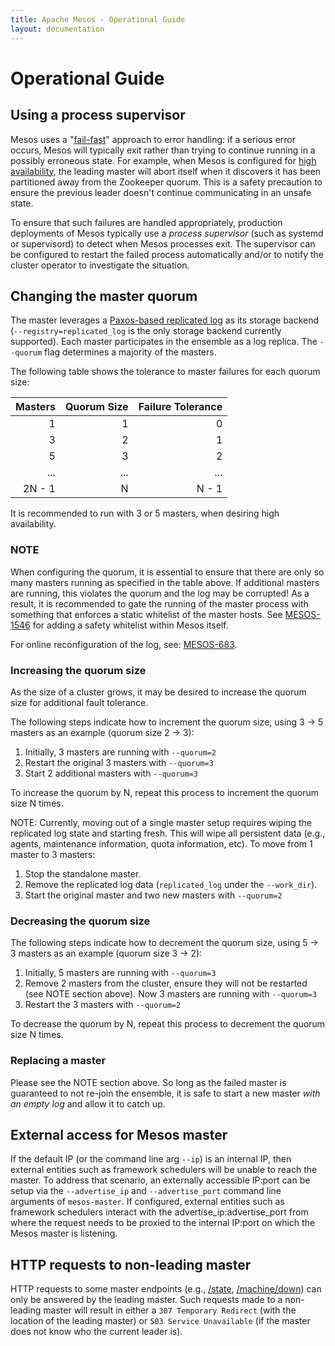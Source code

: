 ```yaml
---
title: Apache Mesos - Operational Guide
layout: documentation
---
```


# Operational Guide

## Using a process supervisor
Mesos uses a "[fail-fast](https://en.wikipedia.org/wiki/Fail-fast)" approach to error handling: if a serious error occurs, Mesos will typically exit rather than trying to continue running in a possibly erroneous state. For example, when Mesos is configured for [high availability](high-availability.md), the leading master will abort itself when it discovers it has been partitioned away from the Zookeeper quorum. This is a safety precaution to ensure the previous leader doesn't continue communicating in an unsafe state.

To ensure that such failures are handled appropriately, production deployments of Mesos typically use a _process supervisor_ (such as systemd or supervisord) to detect when Mesos processes exit. The supervisor can be configured to restart the failed process automatically and/or to notify the cluster operator to investigate the situation.

## Changing the master quorum
The master leverages a [Paxos-based replicated log](replicated-log-internals.md) as its storage backend (`--registry=replicated_log` is the only storage backend currently supported). Each master participates in the ensemble as a log replica. The `--quorum` flag determines a majority of the masters.

The following table shows the tolerance to master failures for each quorum size:

| Masters  | Quorum Size | Failure Tolerance |
| -------: | ----------: | ----------------: |
|        1 |           1 |                 0 |
|        3 |           2 |                 1 |
|        5 |           3 |                 2 |
|      ... |         ... |               ... |
|   2N - 1 |           N |             N - 1 |

It is recommended to run with 3 or 5 masters, when desiring high availability.

### NOTE
When configuring the quorum, it is essential to ensure that there are only so many masters running as specified in the table above. If additional masters are running, this violates the quorum and the log may be corrupted! As a result, it is recommended to gate the running of the master process with something that enforces a static whitelist of the master hosts. See [MESOS-1546](https://issues.apache.org/jira/browse/MESOS-1546) for adding a safety whitelist within Mesos itself.

For online reconfiguration of the log, see: [MESOS-683](https://issues.apache.org/jira/browse/MESOS-683).

### Increasing the quorum size
As the size of a cluster grows, it may be desired to increase the quorum size for additional fault tolerance.

The following steps indicate how to increment the quorum size, using 3 -> 5 masters as an example (quorum size 2 -> 3):

1. Initially, 3 masters are running with `--quorum=2`
2. Restart the original 3 masters with `--quorum=3`
3. Start 2 additional masters with `--quorum=3`

To increase the quorum by N, repeat this process to increment the quorum size N times.

NOTE: Currently, moving out of a single master setup requires wiping the replicated log
state and starting fresh. This will wipe all persistent data (e.g., agents, maintenance
information, quota information, etc). To move from 1 master to 3 masters:

1. Stop the standalone master.
2. Remove the replicated log data (`replicated_log` under the `--work_dir`).
3. Start the original master and two new masters with `--quorum=2`

### Decreasing the quorum size

The following steps indicate how to decrement the quorum size, using 5 -> 3 masters as an example (quorum size 3 -> 2):

1. Initially, 5 masters are running with `--quorum=3`
2. Remove 2 masters from the cluster, ensure they will not be restarted (see NOTE section above). Now 3 masters are running with `--quorum=3`
3. Restart the 3 masters with `--quorum=2`

To decrease the quorum by N, repeat this process to decrement the quorum size N times.

### Replacing a master
Please see the NOTE section above. So long as the failed master is guaranteed to not re-join the ensemble, it is safe to start a new master _with an empty log_ and allow it to catch up.

## External access for Mesos master
If the default IP (or the command line arg `--ip`) is an internal IP, then external entities such as framework schedulers will be unable to reach the master. To address that scenario, an externally accessible IP:port can be setup via the `--advertise_ip` and `--advertise_port` command line arguments of `mesos-master`. If configured, external entities such as framework schedulers interact with the advertise_ip:advertise_port from where the request needs to be proxied to the internal IP:port on which the Mesos master is listening.

## HTTP requests to non-leading master
HTTP requests to some master endpoints (e.g., [/state](endpoints/master/state.md), [/machine/down](endpoints/master/machine/down.md)) can only be answered by the leading master. Such requests made to a non-leading master will result in either a `307 Temporary Redirect` (with the location of the leading master) or `503 Service Unavailable` (if the master does not know who the current leader is).
